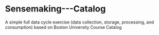 # Sensemaking---Catalog
A simple full data cycle exercise (data collection, storage, processing, and consumption) based on Boston University Course Catalog
